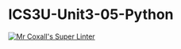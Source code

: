 # ICS3U-Unit3-05-Python

[![Mr Coxall's Super Linter](https://github.com/maliksalem1/ICS3U-Unit3-05-Python/workflows/Mr%20Coxall's%20Super%20Linter/badge.svg)](https://github.com/maliksalem1/ICS3U-Unit3-05-Python/actions/)
